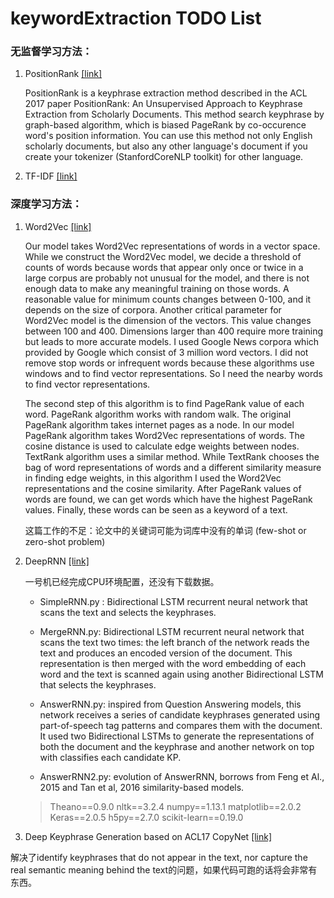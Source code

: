# keywordExtraction TODO List

### 无监督学习方法：

1. PositionRank [\[link\]](https://github.com/ymym3412/position-rank)

   PositionRank is a keyphrase extraction method described in the ACL 2017 paper PositionRank: An Unsupervised Approach to Keyphrase Extraction from Scholarly Documents. This method search keyphrase by graph-based algorithm, which is biased PageRank by co-occurence word's position information. You can use this method not only English scholarly documents, but also any other language's document if you create your tokenizer (StanfordCoreNLP toolkit) for other language.

2. TF-IDF [\[link\]](https://github.com/titipata/keyphrase_extraction)

### 深度学习方法：

1. Word2Vec [\[link\]](https://github.com/bguvenc/keyword_extraction)

   Our model takes Word2Vec representations of words in a vector space. While we construct the Word2Vec model, we decide a threshold of counts of words because words that appear only once or twice in a large corpus are probably not unusual for the model, and there is not enough data to make any meaningful training on those words. A reasonable value for minimum counts changes between 0-100, and it depends on the size of corpora. Another critical parameter for Word2Vec model is the dimension of the vectors. This value changes between 100 and 400. Dimensions larger than 400 require more training but leads to more accurate models. I used Google News corpora which provided by Google which consist of 3 million word vectors. I did not remove stop words or infrequent words because these algorithms use windows and to find vector representations. So I need the nearby words to find vector representations.

   The second step of this algorithm is to find PageRank value of each word. PageRank algorithm works with random walk. The original PageRank algorithm takes internet pages as a node. In our model PageRank algorithm takes Word2Vec representations of words. The cosine distance is used to calculate edge weights between nodes. TextRank algorithm uses a similar method. While TextRank chooses the bag of word representations of words and a different similarity measure in finding edge weights, in this algorithm I used the Word2Vec representations and the cosine similarity. After PageRank values of words are found, we can get words which have the highest PageRank values. Finally, these words can be seen as a keyword of a text.

   这篇工作的不足：论文中的关键词可能为词库中没有的单词 (few-shot or zero-shot problem)

2. DeepRNN [\[link\]](https://github.com/basaldella/deepkeyphraseextraction)

   一号机已经完成CPU环境配置，还没有下载数据。

   - SimpleRNN.py : Bidirectional LSTM recurrent neural network that scans the text and selects the keyphrases. 

   - MergeRNN.py: Bidirectional LSTM recurrent neural network that scans the text two times: the left branch of the network reads the text and produces an encoded version of the document. This representation is then merged with the word embedding of each word and the text is scanned again using another Bidirectional LSTM that selects the keyphrases. 

   - AnswerRNN.py: inspired from Question Answering models, this network receives a series of candidate keyphrases generated using part-of-speech tag patterns and compares them with the document. It used two Bidirectional LSTMs to generate the representations of both the document and the keyphrase and another network on top with classifies each candidate KP. 

   - AnswerRNN2.py: evolution of AnswerRNN, borrows from Feng et Al., 2015 and Tan et al, 2016 similarity-based models.

   > Theano==0.9.0
   > nltk==3.2.4
   > numpy==1.13.1
   > matplotlib==2.0.2
   > Keras==2.0.5
   > h5py==2.7.0
   > scikit-learn==0.19.0

3.  Deep Keyphrase Generation based on ACL17 CopyNet [\[link\]](https://github.com/killa1218/CopyRNN-Keyword-Extraction)

   解决了identify keyphrases that do not appear in the text, nor capture the real semantic meaning behind the text的问题，如果代码可跑的话将会非常有东西。


